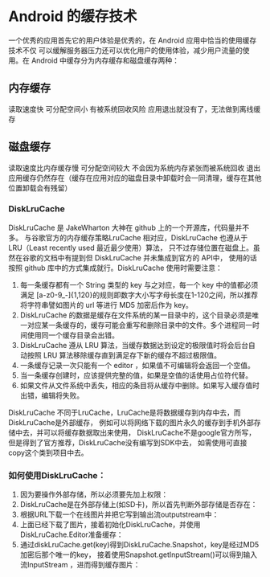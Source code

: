 # Android 的缓存技术

一个优秀的应用首先它的用户体验是优秀的，在 Android 应用中恰当的使用缓存技术不仅
可以缓解服务器压力还可以优化用户的使用体验，减少用户流量的使用。在 Android 中缓存分为内存缓存和磁盘缓存两种：

## 内存缓存

读取速度快
可分配空间小
有被系统回收风险
应用退出就没有了，无法做到离线缓存


## 磁盘缓存
读取速度比内存缓存慢
可分配空间较大
不会因为系统内存紧张而被系统回收
退出应用缓存仍然存在（缓存在应用对应的磁盘目录中卸载时会一同清理，缓存在其他位置卸载会有残留）


### DiskLruCache
DiskLruCache 是 JakeWharton 大神在 github 上的一个开源库，代码量并不多。
与谷歌官方的内存缓存策略LruCache 相对应，DiskLruCache 也遵从于 LRU（Least recently used 最近最少使用）算法，
只不过存储位置在磁盘上。虽然在谷歌的文档中有提到但 DiskLruCache 并未集成到官方的 API中，
使用的话按照 github 库中的方式集成就行。DiskLruCache 使用时需要注意：

1. 每一条缓存都有一个 String 类型的 key 与之对应，每一个 key 中的值都必须满足 [a-z0-9_-]{1,120}的规则即数字大小写字母长度在1-120之间，所以推荐将字符串譬如图片的 url 等进行 MD5 加密后作为 key。
2. DiskLruCache 的数据是缓存在文件系统的某一目录中的，这个目录必须是唯一对应某一条缓存的，缓存可能会重写和删除目录中的文件。多个进程同一时间使用同一个缓存目录会出错。
3. DiskLruCache 遵从 LRU 算法，当缓存数据达到设定的极限值时将会后台自动按照 LRU 算法移除缓存直到满足存下新的缓存不超过极限值。
4. 一条缓存记录一次只能有一个 editor ，如果值不可编辑将会返回一个空值。
5. 当一条缓存创建时，应该提供完整的值，如果是空值的话使用占位符代替。
6. 如果文件从文件系统中丢失，相应的条目将从缓存中删除。如果写入缓存值时出错，编辑将失败。

DiskLruCache 不同于LruCache，LruCache是将数据缓存到内存中去，而DiskLruCache是外部缓存，
例如可以将网络下载的图片永久的缓存到手机外部存储中去，并可以将缓存数据取出来使用，
DiskLruCache不是google官方所写，但是得到了官方推荐，DiskLruCache没有编写到SDK中去，
如需使用可直接copy这个类到项目中去。

### 如何使用DiskLruCache：
1. 因为要操作外部存储，所以必须要先加上权限：
2. DiskLruCache是在外部存储上(如SD卡)，所以首先判断外部存储是否存在：
3. 根据URL下载一个在线图片并把它写到输出流outputstream中：
4. 上面已经下载了图片，接着初始化DiskLruCache，并使用DiskLruCache.Editor准备缓存：
5. 通过diskLruCache.get(key)得到DiskLruCache.Snapshot，key是经过MD5加密后那个唯一的key，
接着使用Snapshot.getInputStream()可以得到输入流InputStream ，进而得到缓存图片：
